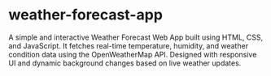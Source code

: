 # weather-forecast-app
A simple and interactive Weather Forecast Web App built using HTML, CSS, and JavaScript. It fetches real-time temperature, humidity, and weather condition data using the OpenWeatherMap API. Designed with responsive UI and dynamic background changes based on live weather updates.
